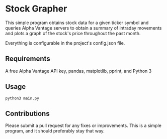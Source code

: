 # Stock Grapher

This simple program obtains stock data for a given ticker symbol and queries Alpha Vantage servers to obtain a summary of intraday movements and plots a graph of the stock's price throughout the past month.

Everything is configurable in the project's config.json file.

## Requirements

A free Alpha Vantage API key, pandas, matplotlib, pprint, and Python 3

## Usage

    python3 main.py

## Contributions

Please submit a pull request for any fixes or improvements. This is a simple program, and it should preferably stay that way.
